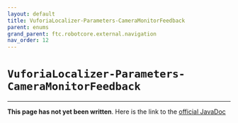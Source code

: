```yaml
---
layout: default
title: VuforiaLocalizer-Parameters-CameraMonitorFeedback
parent: enums
grand_parent: ftc.robotcore.external.navigation
nav_order: 12
---
```

# `VuforiaLocalizer-Parameters-CameraMonitorFeedback`
---
**This page has not yet been written**. Here is the link to the [official JavaDoc](https://ftctechnh.github.io/ftc_app/doc/javadoc/org/firstinspires/ftc/robotcore/external/navigation/VuforiaLocalizer.Parameters.CameraMonitorFeedback.html)
        